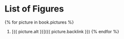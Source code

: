 <!-- {
  "backlink": "index.html#fig1.1.1",
  "level":"1.1",
  "list_caption":"Figure: PTME paradigm applied to DRIVER+",
  "alt":"PTME paradigm applied to DRIVER+",
  "nro":1,
  "url":"img/pmte_paradigm.png",
  "index":1,
  "caption_template":"Figure _BOOK_IMAGE_NUMBER_. _CAPTION_.",
  "label":"PTME paradigm applied to DRIVER+",
  "attributes":{},
  "skip":false,
  "key":"1.1.1"
} -->

# List of Figures

{% for picture in book.pictures %}
  1. [{{ picture.alt }}]({{ picture.backlink }})
{% endfor %}